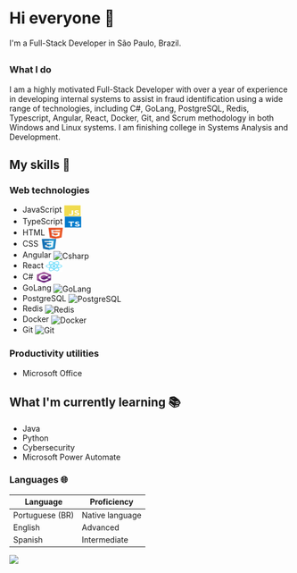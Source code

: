 # Hi everyone :wave:

I'm a Full-Stack Developer in São Paulo, Brazil.


  ##
### What I do

I am a highly motivated Full-Stack Developer with over a year of experience in developing internal systems to assist in fraud identification using a wide range of technologies, including C#, GoLang, PostgreSQL, Redis, Typescript, Angular, React, Docker, Git, and Scrum methodology in both Windows and Linux systems.
I am finishing college in Systems Analysis and Development.

## My skills 📜

### Web technologies

- JavaScript  <img align="center" alt="Js" height="20" width="30" src="https://raw.githubusercontent.com/devicons/devicon/master/icons/javascript/javascript-plain.svg">
- TypeScript  <img align="center" alt="Ts" height="20" width="30" src="https://raw.githubusercontent.com/devicons/devicon/master/icons/typescript/typescript-plain.svg">
- HTML  <img align="center" alt="HTML" height="20" width="30" src="https://raw.githubusercontent.com/devicons/devicon/master/icons/html5/html5-original.svg">
- CSS  <img align="center" alt="CSS" height="20" width="30" src="https://raw.githubusercontent.com/devicons/devicon/master/icons/css3/css3-original.svg">
- Angular  <img align="center" alt="Csharp" height="20" width="30" src="https://cdn.jsdelivr.net/gh/devicons/devicon@latest/icons/angular/angular-original.svg" />
- React  <img align="center" alt="React" height="20" width="30" src="https://raw.githubusercontent.com/devicons/devicon/master/icons/react/react-original.svg">
- C#  <img align="center" alt="Csharp" height="20" width="30" src="https://raw.githubusercontent.com/devicons/devicon/master/icons/csharp/csharp-original.svg">
- GoLang  <img align="center" alt="GoLang" height="20" width="30" src="https://cdn.jsdelivr.net/gh/devicons/devicon@latest/icons/go/go-original-wordmark.svg" />
- PostgreSQL  <img align="center" alt="PostgreSQL" height="20" width="30" src="https://cdn.jsdelivr.net/gh/devicons/devicon@latest/icons/postgresql/postgresql-original.svg" />
- Redis  <img align="center" alt="Redis" height="20" src="https://cdn.jsdelivr.net/gh/devicons/devicon@latest/icons/redis/redis-original.svg" />
- Docker  <img align="center" alt="Docker" height="20" src="https://cdn.jsdelivr.net/gh/devicons/devicon@latest/icons/docker/docker-original.svg" />
- Git  <img align="center" alt="Git" height="20" src="https://cdn.jsdelivr.net/gh/devicons/devicon@latest/icons/git/git-original.svg" />

### Productivity utilities

- Microsoft Office

## What I'm currently learning 📚

- Java
- Python
- Cybersecurity
- Microsoft Power Automate


### Languages 🌐

| Language        | Proficiency                                                               |
| --------------- | ------------------------------------------------------------------------- |
| Portuguese (BR) | Native language                                                           |
| English         | Advanced                                                                  |
| Spanish         | Intermediate                                                              |
 
<div> 
 
  <a href="https://www.linkedin.com/in/rafaella-ballerini-45875016a](https://www.linkedin.com/in/matheus-gianetti-figueiredo-53558a168/" target="_blank"><img src="https://img.shields.io/badge/-LinkedIn-%230077B5?style=for-the-badge&logo=linkedin&logoColor=white" target="_blank"></a> 
  
</div>

